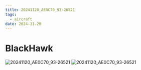 ```yaml
---
title: 20241120_AE0C70_93-26521
tags:
  - aircraft
date: 2024-11-20
---
```


# BlackHawk

![20241120_AE0C70_93-26521](/aircraft/20241120_AE0C70_93-26521_0.jpg)
![20241120_AE0C70_93-26521](/aircraft/20241120_AE0C70_93-26521_1.jpg)